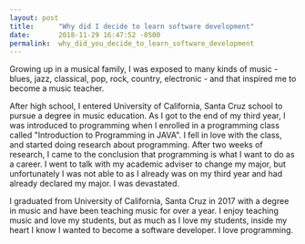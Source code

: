 ```yaml
---
layout: post
title:      "Why did I decide to learn software development"
date:       2018-11-29 16:47:52 -0500
permalink:  why_did_you_decide_to_learn_software_development
---
```



Growing up in a musical family, I was exposed to many kinds of music - blues, jazz, classical, pop, rock, country, electronic - and that inspired me to become a music teacher.

After high school, I entered University of California, Santa Cruz school to pursue a degree in music education. As I got to the end of my third year, I was introduced to programming when I enrolled in a programming class called "Introduction to Programming in JAVA".  I fell in love with the class, and started doing research about programming. After two weeks of research, I came to the conclusion that programming is what I want to do as a career. I went to talk with my academic adviser to change my major, but unfortunately I was not able to as I already was on my third year and had already declared my major. I was devastated.

I graduated from University of California, Santa Cruz in 2017 with a degree in music and have been teaching music for over a year. I enjoy teaching music and love my students, but as much as I love my students, inside my heart I know I wanted to become a software developer. I love programming. 
